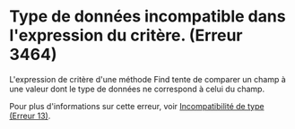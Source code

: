
# Type de données incompatible dans l'expression du critère. (Erreur 3464)

L'expression de critère d'une méthode Find tente de comparer un champ à une valeur dont le type de données ne correspond à celui du champ.

Pour plus d'informations sur cette erreur, voir [Incompatibilité de type (Erreur 13)](http://msdn.microsoft.com/library/cbc7e902-b468-c335-5620-1ff9a2026b9b%28Office.15%29.aspx).
